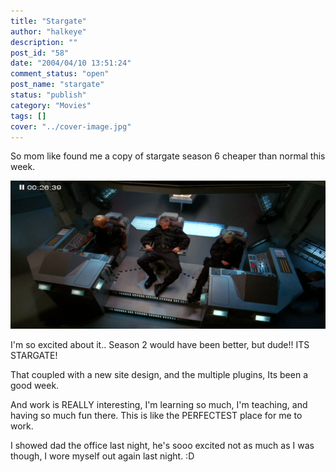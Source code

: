 ```yaml
---
title: "Stargate"
author: "halkeye"
description: ""
post_id: "58"
date: "2004/04/10 13:51:24"
comment_status: "open"
post_name: "stargate"
status: "publish"
category: "Movies"
tags: []
cover: "../cover-image.jpg"
---
```


So mom like found me a copy of stargate season 6 cheaper than normal this week.

![stargate](xine_snapshot-4.png)

I'm so excited about it.. Season 2 would have been better, but dude!! ITS STARGATE!

That coupled with a new site design, and the multiple plugins, Its been a good week.

And work is REALLY interesting, I'm learning so much, I'm teaching, and having so much fun there. This is like the PERFECTEST place for me to work.

I showed dad the office last night, he's sooo excited not as much as I was though, I wore myself out again last night. :D

